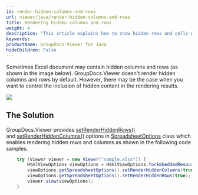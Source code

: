 ```yaml
---
id: render-hidden-columns-and-rows
url: viewer/java/render-hidden-columns-and-rows
title: Rendering hidden columns and rows
weight: 4
description: "This article explains how to show hidden rows and cells when viewing Spreadsheets with GroupDocs.Viewer within your Java applications."
keywords: 
productName: GroupDocs.Viewer for Java
hideChildren: False
---
```

Sometimes Excel document may contain hidden columns and rows (as shown in the image below). GroupDocs.Viewer doesn't render hidden columns and rows by default. However, there may be the case when you want to control the inclusion of hidden content in the rendering results. 

![](/viewer/java/images/render-hidden-columns-and-rows.png)

## The Solution

GroupDocs.Viewer provides [setRenderHiddenRows()](https://reference.groupdocs.com/viewer/java/com.groupdocs.viewer.options/SpreadsheetOptions#setRenderHiddenRows(boolean)) and [setRenderHiddenColumns()](https://reference.groupdocs.com/viewer/java/com.groupdocs.viewer.options/SpreadsheetOptions#setRenderHiddenColumns(boolean)) options in [SpreadsheetOptions](https://reference.groupdocs.com/viewer/java/com.groupdocs.viewer.options/SpreadsheetOptions) class which enables rendering hidden rows and columns as shown in the following code samples. 

```java
    try (Viewer viewer = new Viewer("sample.xlsx")) {
        HtmlViewOptions viewOptions = HtmlViewOptions.forEmbeddedResources();
        viewOptions.getSpreadsheetOptions().setRenderHiddenColumns(true);
        viewOptions.getSpreadsheetOptions().setRenderHiddenRows(true);
        viewer.view(viewOptions);
    }
```
